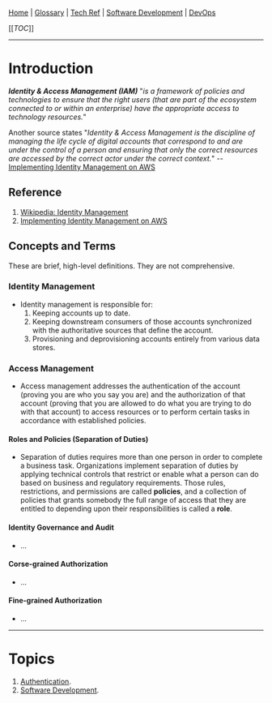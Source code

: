 [Home](/Slalom-LLC/Slalom-Consulting) | [Glossary](/Glossary) | [Tech Ref](/Tech-Ref) | [Software Development](/Tech-Ref/Software-Development) | [DevOps](/Tech-Ref/Software-Development/DevOps-\(Development-and-IT-Operations\))

[[_TOC_]]

---
# Introduction
***Identity & Access Management (IAM)*** "_is a framework of policies and technologies to ensure that the right users (that are part of the ecosystem connected to or within an enterprise) have the appropriate access to technology resources._"

Another source states "_Identity & Access Management is the discipline of managing the life cycle of digital accounts that correspond to and are under the control of a person and ensuring that only the correct resources are accessed by the correct actor under the correct context._" -- [Implementing Identity Management on AWS](https://learning.oreilly.com/library/view/implementing-identity-management/9781800562288/B16838_01_Epub_AM.xhtml#:-:text=''Identity%20%26%20Access%20Management%20is,under%20the%20correct%20context.'')

## Reference
1. [Wikipedia: Identity Management](https://en.wikipedia.org/wiki/Identity_management)
1. [Implementing Identity Management on AWS](https://learning.oreilly.com/library/view/implementing-identity-management/9781800562288/B16838_01_Epub_AM.xhtml#:-:text=''Identity%20%26%20Access%20Management%20is,under%20the%20correct%20context.'')

## Concepts and Terms
These are brief, high-level definitions. They are not comprehensive. 

### Identity Management
- Identity management is responsible for:
   1. Keeping accounts up to date.
   1. Keeping downstream consumers of those accounts synchronized with the authoritative sources that define the account.
   1. Provisioning and deprovisioning accounts entirely from various data stores.

### Access Management
- Access management addresses the authentication of the account (proving you are who you say you are) and the authorization of that account (proving that you are allowed to do what you are trying to do with that account) to access resources or to perform certain tasks in accordance with established policies.

#### Roles and Policies (Separation of Duties)
- Separation of duties requires more than one person in order to complete a business task. Organizations implement separation of duties by applying technical controls that restrict or enable what a person can do based on business and regulatory requirements. Those rules, restrictions, and permissions are called **policies**, and a collection of policies that grants somebody the full range of access that they are entitled to depending upon their responsibilities is called a **role**. 

#### Identity Governance and Audit
- ...

#### Corse-grained Authorization
- ... 

#### Fine-grained Authorization
- ... 

---
# Topics
1. [Authentication](/Tech-Ref/Software-Development/IAM-\(Identity-&-Access-Management\)/Authentication).
1. [Software Development](/Tech-Ref/Software-Development).
